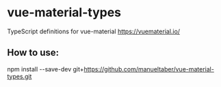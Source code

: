 # vue-material-types
TypeScript definitions for vue-material https://vuematerial.io/

## How to use:
npm install --save-dev git+https://github.com/manueltaber/vue-material-types.git
